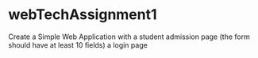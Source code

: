 # webTechAssignment1
Create a Simple Web Application with a student admission page (the form should have at least 10 fields) a login page
